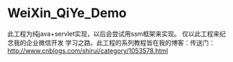 # WeiXin_QiYe_Demo
此工程为纯java+servlet实现，以后会尝试用ssm框架来实现。
仅以此工程来纪念我的企业微信开发 学习之路。此工程的系列教程皆在我的博客：传送门：http://www.cnblogs.com/shirui/category/1053578.html 
